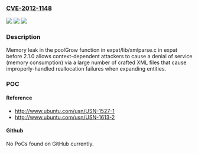 ### [CVE-2012-1148](https://cve.mitre.org/cgi-bin/cvename.cgi?name=CVE-2012-1148)
![](https://img.shields.io/static/v1?label=Product&message=n%2Fa&color=blue)
![](https://img.shields.io/static/v1?label=Version&message=n%2Fa&color=blue)
![](https://img.shields.io/static/v1?label=Vulnerability&message=n%2Fa&color=brighgreen)

### Description

Memory leak in the poolGrow function in expat/lib/xmlparse.c in expat before 2.1.0 allows context-dependent attackers to cause a denial of service (memory consumption) via a large number of crafted XML files that cause improperly-handled reallocation failures when expanding entities.

### POC

#### Reference
- http://www.ubuntu.com/usn/USN-1527-1
- http://www.ubuntu.com/usn/USN-1613-2

#### Github
No PoCs found on GitHub currently.

